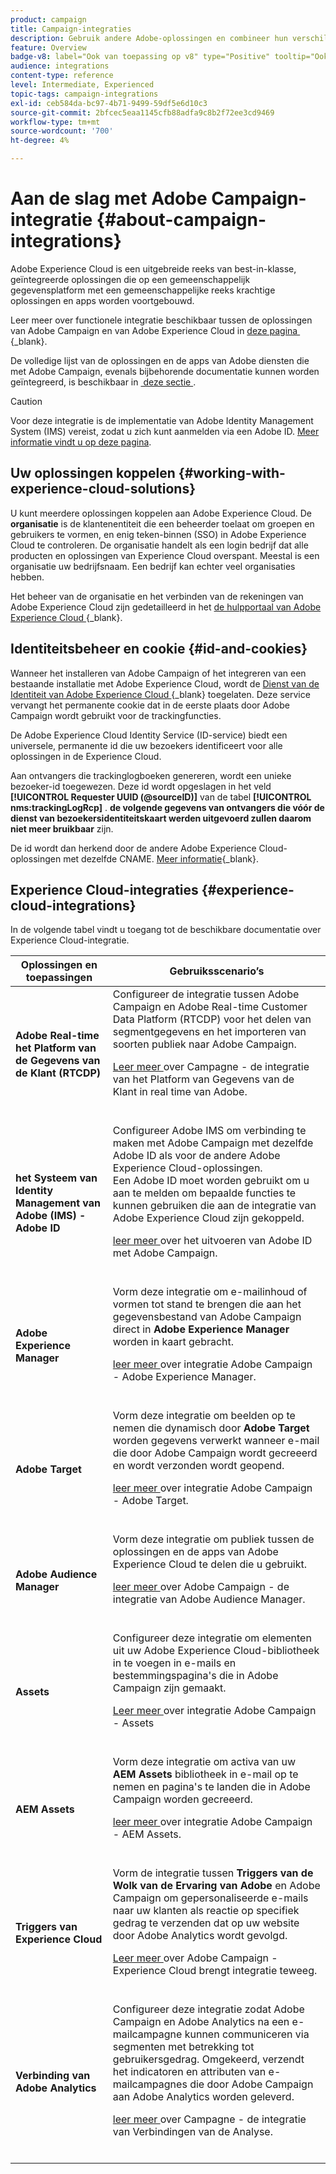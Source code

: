 ```yaml
---
product: campaign
title: Campaign-integraties
description: Gebruik andere Adobe-oplossingen en combineer hun verschillende mogelijkheden met Campaign
feature: Overview
badge-v8: label="Ook van toepassing op v8" type="Positive" tooltip="Ook van toepassing op campagne v8"
audience: integrations
content-type: reference
level: Intermediate, Experienced
topic-tags: campaign-integrations
exl-id: ceb584da-bc97-4b71-9499-59df5e6d10c3
source-git-commit: 2bfcec5eaa1145cfb88adfa9c8b2f72ee3cd9469
workflow-type: tm+mt
source-wordcount: '700'
ht-degree: 4%

---
```


# Aan de slag met Adobe Campaign-integratie {#about-campaign-integrations}

Adobe Experience Cloud is een uitgebreide reeks van best-in-klasse, geïntegreerde oplossingen die op een gemeenschappelijk gegevensplatform met een gemeenschappelijke reeks krachtige oplossingen en apps worden voortgebouwd.

Leer meer over functionele integratie beschikbaar tussen de oplossingen van Adobe Campaign en van Adobe Experience Cloud in [&#x200B; deze pagina &#x200B;](https://experienceleague.adobe.com/nl/docs/core-services/interface/administration/integrations){_blank}.

De volledige lijst van de oplossingen en de apps van Adobe diensten die met Adobe Campaign, evenals bijbehorende documentatie kunnen worden geïntegreerd, is beschikbaar in [&#x200B; deze sectie &#x200B;](#experience-cloud-integrations).

>[!CAUTION]
>
>Voor deze integratie is de implementatie van Adobe Identity Management System (IMS) vereist, zodat u zich kunt aanmelden via een Adobe ID. [Meer informatie vindt u op deze pagina](../../integrations/using/about-adobe-id.md).
>

## Uw oplossingen koppelen {#working-with-experience-cloud-solutions}

U kunt meerdere oplossingen koppelen aan Adobe Experience Cloud. De **organisatie** is de klantenentiteit die een beheerder toelaat om groepen en gebruikers te vormen, en enig teken-binnen (SSO) in Adobe Experience Cloud te controleren. De organisatie handelt als een login bedrijf dat alle producten en oplossingen van Experience Cloud overspant. Meestal is een organisatie uw bedrijfsnaam. Een bedrijf kan echter veel organisaties hebben.

Het beheer van de organisatie en het verbinden van de rekeningen van Adobe Experience Cloud zijn gedetailleerd in het [&#x200B; de hulpportaal van Adobe Experience Cloud &#x200B;](https://experienceleague.adobe.com/nl/docs/core-services/interface/administration/organizations){_blank}.

## Identiteitsbeheer en cookie {#id-and-cookies}

Wanneer het installeren van Adobe Campaign of het integreren van een bestaande installatie met Adobe Experience Cloud, wordt de [&#x200B; Dienst van de Identiteit van Adobe Experience Cloud &#x200B;](https://experienceleague.adobe.com/nl/docs/id-service/using/home){_blank} toegelaten. Deze service vervangt het permanente cookie dat in de eerste plaats door Adobe Campaign wordt gebruikt voor de trackingfuncties.

De Adobe Experience Cloud Identity Service (ID-service) biedt een universele, permanente id die uw bezoekers identificeert voor alle oplossingen in de Experience Cloud.

Aan ontvangers die trackinglogboeken genereren, wordt een unieke bezoeker-id toegewezen. Deze id wordt opgeslagen in het veld **[!UICONTROL Requester UUID (@sourceID)]** van de tabel **[!UICONTROL nms:trackingLogRcp]** . **de volgende gegevens van ontvangers die vóór de dienst van bezoekersidentiteitskaart werden uitgevoerd zullen daarom niet meer bruikbaar** zijn.

De id wordt dan herkend door de andere Adobe Experience Cloud-oplossingen met dezelfde CNAME. [Meer informatie](https://experienceleague.adobe.com/nl/docs/id-service/using/reference/analytics-reference/cname){_blank}.

## Experience Cloud-integraties {#experience-cloud-integrations}

In de volgende tabel vindt u toegang tot de beschikbare documentatie over Experience Cloud-integratie.

<table> 
 <thead> 
  <tr> 
   <th> Oplossingen en toepassingen <br /> </th> 
   <th> Gebruiksscenario’s<br /> </th> 
  </tr> 
 </thead> 
 <tbody> 
  <tr> 
   <td> <strong> Adobe Real-time het Platform van de Gegevens van de Klant (RTCDP) </strong><br /> </td> 
   <td> Configureer de integratie tussen Adobe Campaign en Adobe Real-time Customer Data Platform (RTCDP) voor het delen van segmentgegevens en het importeren van soorten publiek naar Adobe Campaign.<br /> <p><a href="../../integrations/using/get-started-sources-destinations.md"> Leer meer </a> over Campagne - de integratie van het Platform van Gegevens van de Klant in real time van Adobe.</p><br /> </td> 
  </tr> 
  <tr> 
   <td> <strong> het Systeem van Identity Management van Adobe (IMS) - Adobe ID </strong><br /> </td> 
   <td> Configureer Adobe IMS om verbinding te maken met Adobe Campaign met dezelfde Adobe ID als voor de andere Adobe Experience Cloud-oplossingen.<br /> Een Adobe ID moet worden gebruikt om u aan te melden om bepaalde functies te kunnen gebruiken die aan de integratie van Adobe Experience Cloud zijn gekoppeld. <br /> <p><a href="../../integrations/using/about-adobe-id.md"> leer meer </a> over het uitvoeren van Adobe ID met Adobe Campaign.</p><br /> </td> 
  </tr> 
  <tr> 
   <td> <strong> Adobe Experience Manager </strong><br /> </td> 
   <td> Vorm deze integratie om e-mailinhoud of vormen tot stand te brengen die aan het gegevensbestand van Adobe Campaign direct in <strong> Adobe Experience Manager </strong> worden in kaart gebracht.<br /> <p><a href="../../integrations/using/about-adobe-experience-manager.md"> leer meer </a> over integratie Adobe Campaign - Adobe Experience Manager.</p><br /> </td> 
  </tr> 
  <tr> 
   <td> <strong> Adobe Target </strong><br /> </td> 
   <td> Vorm deze integratie om beelden op te nemen die dynamisch door <strong> Adobe Target </strong> worden gegevens verwerkt wanneer e-mail die door Adobe Campaign wordt gecreeerd en wordt verzonden wordt geopend.<br /> <p><a href="../../integrations/using/integrating-with-adobe-target.md"> leer meer </a> over integratie Adobe Campaign - Adobe Target.</p><br /> </td> 
  </tr> 
  <tr> 
   <td><strong> Adobe Audience Manager </strong><br /> </td> 
   <td> Vorm deze integratie om publiek tussen de oplossingen en de apps van Adobe Experience Cloud te delen die u gebruikt.<br /> <p><a href="../../integrations/using/sharing-audiences-with-adobe-experience-cloud.md"> leer meer </a> over Adobe Campaign - de integratie van Adobe Audience Manager.</p><br /> </td> 
  </tr> 
  <tr> 
   <td> <strong> Assets </strong><br /> </td> 
   <td> Configureer deze integratie om elementen uit uw Adobe Experience Cloud-bibliotheek in te voegen in e-mails en bestemmingspagina's die in Adobe Campaign zijn gemaakt.<br /> <p><a href="../../integrations/using/configuring-access-to-assets.md#integrating-with-experience-cloud-assets"> Leer meer </a> over integratie Adobe Campaign - Assets</p><br /> </td> 
  </tr> 
  <tr> 
   <td> <strong> AEM Assets </strong><br /> </td> 
   <td> Vorm deze integratie om activa van uw <strong> AEM Assets </strong> bibliotheek in e-mail op te nemen en pagina's te landen die in Adobe Campaign worden gecreeerd.<br /> <p><a href="../../integrations/using/configuring-access-to-assets.md#integrating-with-aem-assets"> leer meer </a> over integratie Adobe Campaign - AEM Assets.</p><br /> </td> 
  </tr> 
  <tr> 
   <td> <strong> Triggers van Experience Cloud </strong><br /> </td> 
   <td> Vorm de integratie tussen <strong> Triggers van de Wolk van de Ervaring van Adobe </strong> en Adobe Campaign om gepersonaliseerde e-mails naar uw klanten als reactie op specifiek gedrag te verzenden dat op uw website door Adobe Analytics wordt gevolgd.<br /> <p><a href="about-triggers.md"> Leer meer </a> over Adobe Campaign - Experience Cloud brengt integratie teweeg.</p><br /> </td> 
  </tr> 
  <tr> 
   <td> <strong> Verbinding van Adobe Analytics </strong><br /> </td> 
   <td> Configureer deze integratie zodat Adobe Campaign en Adobe Analytics na een e-mailcampagne kunnen communiceren via segmenten met betrekking tot gebruikersgedrag. Omgekeerd, verzendt het indicatoren en attributen van e-mailcampagnes die door Adobe Campaign aan Adobe Analytics worden geleverd.<br /> <p><a href="../../integrations/using/gs-aa.md"> leer meer </a> over Campagne - de integratie van Verbindingen van de Analyse.</p><br /> </td> 
  </tr> 
 </tbody> 
</table>
